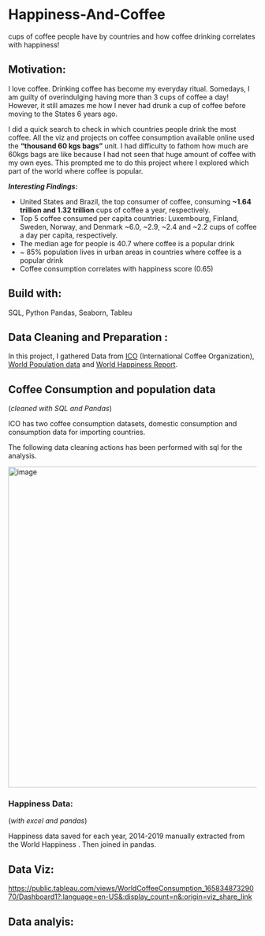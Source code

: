 # Happiness-And-Coffee
cups of coffee people have by countries and how coffee drinking correlates with happiness!

## Motivation: 
I love coffee. Drinking coffee has become my everyday ritual. Somedays, I am guilty of overindulging having more than 3 cups of coffee a day! However, it still amazes me how I never had drunk a cup of coffee before moving to the States 6 years ago. 

I did a quick search to check in which countries people drink the most coffee. All the viz and projects  on coffee consumption available online used the **“thousand 60 kgs bags”** unit.  I had difficulty to fathom how much are 60kgs bags are like because I had not seen that huge amount of coffee with my own eyes.  This prompted me to do this project where I explored which part of the world where coffee is popular. 

***Interesting Findings:***

- United States and Brazil, the top consumer of coffee, consuming **~1.64 trillion and 1.32 trillion** cups of coffee a year, respectively.
- Top 5 coffee consumed per capita countries: Luxembourg, Finland, Sweden, Norway, and Denmark ~6.0, ~2.9, ~2.4 and ~2.2 cups of coffee a day per capita, respectively.
- The median age for people is 40.7 where coffee is a popular drink
- ~ 85% population lives in urban areas in countries where coffee is a popular drink
- Coffee consumption correlates with happiness score (0.65)

## Build with:
SQL, Python Pandas, Seaborn, Tableu

## Data Cleaning and Preparation : 
In this project, I gathered Data from [ICO](https://www.ico.org/new_historical.asp?section=Statistics) (International Coffee Organization),  [World Population data](https://www.worldometers.info/world-population/population-by-country/) and [World Happiness Report](https://worldhappiness.report/archive/). 

## Coffee Consumption and population data

(*cleaned with SQL and Pandas*)

ICO has two coffee consumption datasets, domestic consumption and consumption data for importing countries. 

The following data cleaning actions has been performed with sql for the analysis. 

<img width="850" img height="650" alt="image" src="https://user-images.githubusercontent.com/89811897/180077579-873d7fb2-b944-4dc8-872d-1b45f30431e7.jpeg">


### Happiness Data:

(*with excel and pandas*)

Happiness data saved for each year, 2014-2019 manually extracted from the World Happiness . Then joined in pandas.


## Data Viz:
https://public.tableau.com/views/WorldCoffeeConsumption_16583487329070/Dashboard1?:language=en-US&:display_count=n&:origin=viz_share_link

## Data analyis:
